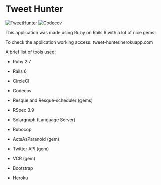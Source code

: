 Tweet Hunter
===========

[![TweetHunter](https://img.shields.io/circleci/build/gh/rafaelcgs10/TweetHunter?style=for-the-badge)](https://circleci.com/gh/rafaelcgs10/TweetHunter)
![Codecov](https://img.shields.io/codecov/c/gh/rafaelcgs10/TweetHunter?style=for-the-badge)


This application was made using Ruby on Rails 6 with a lot of nice gems!

To check the application working access: tweet-hunter.herokuapp.com

A brief list of tools used:

* Ruby 2.7

* Rails 6

* CircleCI

* Codecov

* Resque and Resque-scheduler (gems)

* RSpec 3.9

* Solargraph (Language Server)

* Rubocop

* ActsAsParanoid (gem)

* Twitter API (gem)

* VCR (gem)

* Bootstrap

* Heroku
